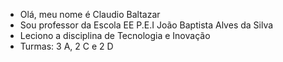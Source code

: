 - Olá, meu nome é Claudio Baltazar
- Sou professor da Escola EE P.E.I João Baptista Alves da Silva
- Leciono a disciplina de Tecnologia e Inovação 
- Turmas: 3 A, 2 C e 2 D


<!---
ProfessorClaudioBaltazar/ProfessorClaudioBaltazar is a ✨ special ✨ repository because its `README.md` (this file) appears on your GitHub profile.
You can click the Preview link to take a look at your changes.
--->
